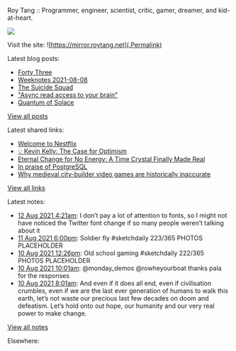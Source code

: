 Roy Tang :: Programmer, engineer, scientist, critic, gamer, dreamer, and kid-at-heart.

![](https://roytang.net/img/profile.jpg)

Visit the site: ![https://mirror.roytang.net](.Permalink)

Latest blog posts:
    

- [Forty Three](https://mirror.roytang.net/2021/08/forty-three/)
- [Weeknotes 2021-08-08](https://mirror.roytang.net/2021/08/weeknotes-2021-08-08/)
- [The Suicide Squad](https://mirror.roytang.net/2021/08/the-suicide-squad/)
- [&#34;Async read access to your brain&#34;](https://mirror.roytang.net/2021/08/async-read-access-to-your-brain/)
- [Quantum of Solace](https://mirror.roytang.net/2021/08/quantum-of-solace/)

[View all posts](https://mirror.roytang.net/blog)

Latest shared links:
    

- [Welcome to Nestflix](https://mirror.roytang.net/2021/08/welcome-to-nestflix/)
- [💡 Kevin Kelly: The Case for Optimism](https://mirror.roytang.net/2021/08/kevin-kelly-the-case-for-optimism/)
- [Eternal Change for No Energy: A Time Crystal Finally Made Real](https://mirror.roytang.net/2021/08/eternal-change-for-no-energy-a-time-crystal-finally-made-real/)
- [In praise of PostgreSQL](https://mirror.roytang.net/2021/08/in-praise-of-postgresql/)
- [Why medieval city-builder video games are historically inaccurate](https://mirror.roytang.net/2021/08/why-medieval-city-builder-video-games-are-historically-inaccurate/)

[View all links](https://mirror.roytang.net/links)

Latest notes:
    

- [12 Aug 2021 4:21am](https://mirror.roytang.net/2021/08/1425673745612435457/): I don&rsquo;t pay a lot of attention to fonts, so I might not have noticed the Twitter font change if so many people weren&rsquo;t talking about it
- [11 Aug 2021 6:00pm](https://mirror.roytang.net/2021/08/1425517490952540166/): Soldier fly #sketchdaily 223/365
PHOTOS PLACEHOLDER 
- [10 Aug 2021 12:26pm](https://mirror.roytang.net/2021/08/1425071072802525195/): Old school gaming #sketchdaily 222/365
PHOTOS PLACEHOLDER 
- [10 Aug 2021 10:01am](https://mirror.roytang.net/2021/08/1425034630760079363/): @monday_demos @rowheyourboat thanks pala for the responses
- [10 Aug 2021 8:01am](https://mirror.roytang.net/2021/08/1425004461445971976/): And even if it does all end, even if civilisation crumbles, even if we are the last ever generation of humans to walk this earth, let&rsquo;s not waste our precious last few decades on doom and defeatism. Let&rsquo;s hold onto out hope, our humanity and our very real power to make change.

[View all notes](https://mirror.roytang.net/notes)

Elsewhere:
